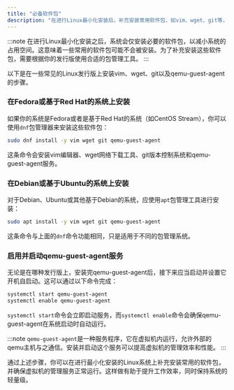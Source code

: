 ```yaml
---
title: "必备软件包"
description: "在进行Linux最小化安装后，补充安装常用软件包，如vim、wget、git等，并介绍了如何启用qemu-guest-agent服务。"
---
```


:::note
在进行Linux最小化安装之后，系统会仅安装必要的软件包，以减小系统的占用空间。这意味着一些常用的软件包可能不会被安装。为了补充安装这些软件包，需要根据你的发行版使用合适的包管理工具。
:::

以下是在一些常见的Linux发行版上安装vim、wget、git以及qemu-guest-agent的步骤。

### 在Fedora或基于Red Hat的系统上安装

如果你的系统是Fedora或者是基于Red Hat的系统（如CentOS Stream），你可以使用`dnf`包管理器来安装这些软件包：

```bash
sudo dnf install -y vim wget git qemu-guest-agent
```

这条命令会安装vim编辑器、wget网络下载工具、git版本控制系统和qemu-guest-agent服务。

### 在Debian或基于Ubuntu的系统上安装

对于Debian、Ubuntu或其他基于Debian的系统，应使用`apt`包管理工具进行安装：

```bash
sudo apt install -y vim wget git qemu-guest-agent
```

这条命令与上面的`dnf`命令功能相同，只是适用于不同的包管理系统。

### 启用并启动qemu-guest-agent服务

无论是在哪种发行版上，安装完qemu-guest-agent后，接下来应当启动并设置它开机自启动。这可以通过以下命令完成：

```bash
systemctl start qemu-guest-agent
systemctl enable qemu-guest-agent
```

`systemctl start`命令会立即启动服务，而`systemctl enable`命令会确保qemu-guest-agent在系统启动时自动运行。

:::note
`qemu-guest-agent`是一种服务程序，它在虚拟机内运行，允许外部的qemu主机与之通信。安装并启动这个服务可以提高虚拟机的管理效率和性能。
:::

通过上述步骤，你可以在进行最小化安装的Linux系统上补充安装常用的软件包，并确保虚拟机的管理服务正常运行。这样做有助于提升工作效率，同时保持系统的轻量级。